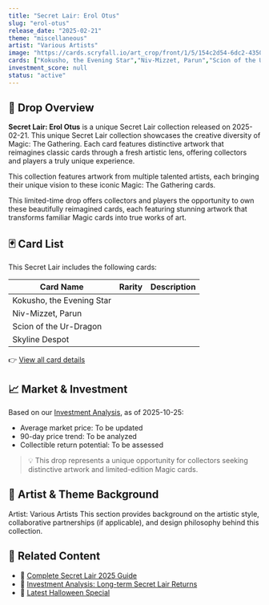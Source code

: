 ```yaml
---
title: "Secret Lair: Erol Otus"
slug: "erol-otus"
release_date: "2025-02-21"
theme: "miscellaneous"
artist: "Various Artists"
image: "https://cards.scryfall.io/art_crop/front/1/5/154c2d54-6dc2-4350-8cc1-f099c7d13ccc.jpg?1740414448"
cards: ["Kokusho, the Evening Star","Niv-Mizzet, Parun","Scion of the Ur-Dragon","Skyline Despot"]
investment_score: null
status: "active"
---
```


## 💠 Drop Overview
**Secret Lair: Erol Otus** is a unique Secret Lair collection released on 2025-02-21. This unique Secret Lair collection showcases the creative diversity of Magic: The Gathering. Each card features distinctive artwork that reimagines classic cards through a fresh artistic lens, offering collectors and players a truly unique experience.

This collection features artwork from multiple talented artists, each bringing their unique vision to these iconic Magic: The Gathering cards.

This limited-time drop offers collectors and players the opportunity to own these beautifully reimagined cards, each featuring stunning artwork that transforms familiar Magic cards into true works of art.

## 🃏 Card List
This Secret Lair includes the following cards:

| Card Name | Rarity | Description |
|-----------|---------|-------------|
| Kokusho, the Evening Star |  |  |
| Niv-Mizzet, Parun |  |  |
| Scion of the Ur-Dragon |  |  |
| Skyline Despot |  |  |

👉 [View all card details](/cards?drop=erol-otus)

## 📈 Market & Investment
Based on our [Investment Analysis](/investment/erol-otus), as of 2025-10-25:
- Average market price: To be updated
- 90-day price trend: To be analyzed
- Collectible return potential: To be assessed

> 💡 This drop represents a unique opportunity for collectors seeking distinctive artwork and limited-edition Magic cards.

## 🎨 Artist & Theme Background
Artist: Various Artists
This section provides background on the artistic style, collaborative partnerships (if applicable), and design philosophy behind this collection.

## 🔗 Related Content
- 📰 [Complete Secret Lair 2025 Guide](/news/secret-lair-2025-complete-guide)
- 💼 [Investment Analysis: Long-term Secret Lair Returns](/investment)
- 🎃 [Latest Halloween Special](/drops/secret-scare-superdrop-2025)